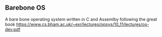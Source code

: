 ## Barebone OS

A bare bone operating system written in C and Assemlby following the great book https://www.cs.bham.ac.uk/~exr/lectures/opsys/10_11/lectures/os-dev.pdf
